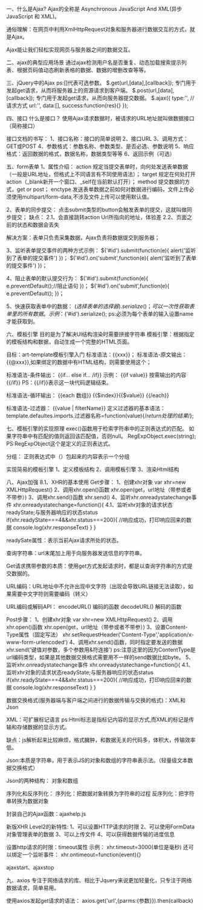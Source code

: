 一、什么是Ajax?
Ajax的全称是 Asynchronous JavaScript And XML(异步JavaScript 和 XML)。

通俗理解：在网页中利用XmlHttpRequest对象和服务器进行数据交互的方式，就是Ajax。

Ajax能让我们轻松实现网页与服务器之间的数据交互。

二、ajax的典型应用场景
通过ajax检测用户名是否重复、动态加载搜索提示列表、根据页码值动态刷新表格的数据、数据的增删改查等等。

三、jQuery中的Ajax
ps:[]代表可选参数。
$.get(url,[data],[callback]);
专门用于发起get请求，从而将服务器上的资源请求到客户端。
$.post(url,[data],[callback]);
专门用于发起get请求，从而向服务器提交数据。
$.ajax({
    type:'', //请求方式
    url:'',
    data:[],
    success:function(res){}
});


四、接口
什么是接口？
使用Ajax请求数据时，被请求的URL地址就叫做数据接口（简称接口）

接口文档的书写：
1、接口名称：接口的简单说明
2、接口URL
3、调用方式：GET或POST
4、参数格式：参数名称、参数类型、是否必选、参数说明
5、响应格式：返回数据的格式，数据名称，数据类型等等
6、返回示例（可选）

五、form表单
1、属性介绍：
action 规定当提交表单时，向何处发送表单数据（一般是URL地址，但格式上不同语言有不同使用语法）；
target 规定在何处打开action（_blank新开一个窗口、_self在当前默认打开）；
method 提交数据的方式，get or post；
enctype 发送表单数据之前如何对数据进行编码，文件上传必须使用multipart/form-data,不涉及文件上传可以使用默认值。

2、表单的同步提交：
点击submit类型的button会触发表单的提交，这就叫做同步提交；
缺点：
2.1、会直接跳转action Url所指向的地址，体验差
2.2、页面之前的状态和数据会丢失

解决方案：表单只负责采集数据，Ajax负责将数据提交到服务器；

3、监听表单提交事件的两种方式示例：
$('#id').submit(function(e){
    alert('监听到了表单的提交事件')
})；
$('#id').on('submit',function(e){
    alert('监听到了表单的提交事件')
})；


4、阻止表单的默认提交行为：
$('#id').submit(function(e){
    e.preventDefault();//阻止语句
})；
$('#id').on('submit',function(e){
    e.preventDefault();
})；

5、快速获取表单中的数据：
$(选择表单的选择器).serialize()；
可以一次性获取表单里的所有数据。
示例：$('#id').serialize();
ps:必须为每个表单的输入设置name才能获取到。


六、模板引擎
目的是为了解决UI结构渲染时需要拼接字符串
模板引擎：根据指定的模板结构和数据，自动生成一个完整的HTML页面。

目标：art-template模板引擎入门
标准语法：{{xxx}}；
标准语法-原文输出：{{@xxx}},如果绑定的数据中有HTML结构，则需要使用这个；

标准语法-条件输出：
{{if... else if... /if}}
示例：
{{if value}} 按需输出的内容 {{/if}}
PS：{{/if}}表示这一块代码逻辑结束。

标准语法-循环输出：
{{each 数组}} {{$index}}{{$value}} {{/each}}

标准语法-过滤器：
{{value | filterName}}
定义过滤器的基本语法：
template.defaultes.imports.过滤器名称=function(value){/*return处理的结果*/};

七、模板引擎的实现原理
exec()函数用于检索字符串中的正则表达式的匹配。
如果字符串中有匹配的值则返回该匹配值，否则null。
RegExpObject.exec(string);
PS:RegExpObject这个是定义的正则表达式。

分组：
正则表达式中（）包起来的内容表示一个分组

实现简易的模板引擎
1、定义模板结构
2、调用模板引擎
3、渲染Html结构

八、Ajax加强
8.1、XHR的基本使用
Get步骤：
1、创建xhr对象
var xhr=new XMLHttpRequest()
2、调用xhr.open()函数
xhr.open(get，url地址（带参或者不带参）)
3、调用xhr.send()函数
xhr.send()
4、监听xhr.onreadystatechange事件
xhr.onreadystatechange=function(){
    4.1、监听xhr对象的请求状态readyState;与服务器响应的状态status
    if(xhr.readyState===4&&xhr.status===200){
        //响应成功，打印响应回来的数据
        console.log(xhr.responseText)
    }
}

readySate属性：表示当前Ajax请求所处的状态。

查询字符串：url末尾加上用于向服务器发送信息的字符串。

Get请求携带参数的本质：使用get方式发起请求时，都是以查询字符串的方式提交数据的。

URL编码：URL地址中不允许出现中文字符（出现会导致URL链接无法读取），如果需要中文字符则需要编码（转义）


URL编码或解码API：
encodeURL() 编码的函数
decodeURL() 解码的函数

Post步骤：
1、创建xhr对象
var xhr=new XMLHttpRequest()
2、调用xhr.open()函数
xhr.open(get，url地址（带参或者不带参）)
3、设置Content-Type属性（固定写法）
xhr.setRequestHeader('Content-Type','application/x-www-form-urlencoded')
4、调用xhr.send()函数，同时指定要发送的数据
xhr.send('键值对参数，多个参数用&符连接')
ps:注意这里的因为ContentType是url编码类型，如果是其他数据交换格式需要用不一样的send数据比如byte。
5、监听xhr.onreadystatechange事件
xhr.onreadystatechange=function(){
    4.1、监听xhr对象的请求状态readyState;与服务器响应的状态status
    if(xhr.readyState===4&&xhr.status===200){
        //响应成功，打印响应回来的数据
        console.log(xhr.responseText)
    }
}

数据交换格式(服务器端与客户端之间进行的数据传输与交换的格式)：XML和Json

XML：可扩展标记语言
ps:Html标志是指标记内容的显示方式,而XML的标记是传输和存储数据的显示方式。

缺点：js解析起来比较麻烦，格式臃肿，和数据无关的代码多，体积大，传输效率低。

Json:本质是字符串，用于表示JS的对象和数组的字符串表示法。（轻量级文本数据交换格式）

Json的两种结构：
对象和数组

序列化和反序列化：
序列化：把数据对象转换为字符串的过程
反序列化：把字符串转换为数据对象

封装自己的Ajax函数：ajaxhelp.js

新版XHR Level2的新特性:
1、可以设置HTTP请求的时限
2、可以使用FormData对象管理表单的数据
3、可以上传文件
4、可以获得数据传输的进度信息

设置http请求的时限：timeout属性
示例：
xhr.timeout=3000(单位是毫秒)
还可以绑定一个监听事件：
xhr.ontimeout=function(event){}


ajaxstart、ajaxstop

九、axios
专注于网络请求的库、相比于Jquery来说更加轻量化，只专注于网络数据请求，简单易用。

使用axios发起get请求的语法：
axios.get('url',{parms:{参数}}).then(callback)



